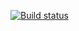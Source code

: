 [![Build status](https://ci.appveyor.com/api/projects/status/rjo8ulwpak8jbrc5?svg=true)](https://ci.appveyor.com/project/ViktorDee/neto-bdd)
